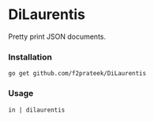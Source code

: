 # DiLaurentis
Pretty print JSON documents.

### Installation
`go get github.com/f2prateek/DiLaurentis`

### Usage
`in | dilaurentis`

